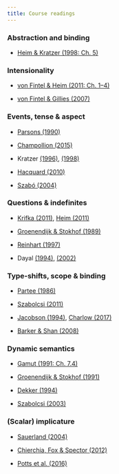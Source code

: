 ```yaml
---
title: Course readings
---
```


### Abstraction and binding

-   [Heim & Kratzer (1998: Ch. 5)](/files/readings/heim-kratzer.pdf)

### Intensionality

-   [von Fintel & Heim (2011: Ch. 1–4)](/files/readings/fintel-heim-intensional.pdf)

-   [von Fintel & Gillies (2007)](/files/readings/fintel-gillies-opinionated-guide-epistemic-modality.pdf)

### Events, tense & aspect

-   [Parsons (1990)](/files/readings/parsons-events-semantics-english.pdf)

-   [Champollion (2015)](/files/readings/champollion-interaction-compositional-event-semantics-published.pdf)

-   Kratzer [(1996)](/files/readings/kratzer-severing-external-argument-from-verb.pdf),
    [(1998)](/files/readings/kratzer-more-structural-analogies-between-pronouns-tense.pdf)

-   [Hacquard (2010)](/files/readings/hacquard-event-relativity-modal-auxiliaries.pdf)

-   [Szabó (2004)](/files/readings/szabo-progressive-perfective.pdf)

### Questions & indefinites

-   [Krifka (2011)](/files/readings/krifka-questions-handbook.pdf),
    [Heim (2011)](/files/readings/heim-compositional-semantics-questions-wh-movement-2011.pdf)

-   [Groenendijk & Stokhof (1989)](/files/readings/groenendijk-stokhof-type-shifting-semantics-questions-orig.pdf)

-   [Reinhart (1997)](/files/readings/reinhart-quantifier-scope-choice-functions-qr.pdf)

-   Dayal [(1994)](/files/readings/dayal-scope-marking-indirect-wh-dependency.pdf),
    [(2002)](/files/readings/dayal-single-pair-multiple-pair-wh-in-situ-scope.pdf)

### Type-shifts, scope & binding

-   [Partee (1986)](/files/readings/partee-np-interpretation-type-shifting-principles-orig.pdf)

-   [Szabolcsi (2011)](/files/readings/szabolcsi-scope-and-binding.pdf)

-   [Jacobson (1994)](/files/readings/jacobson-i-within-i.pdf),
    [Charlow (2017)](http://ling.auf.net/lingbuzz/003720)

-   [Barker & Shan (2008)](http://semprag.org/article/view/sp.1.1/74)

### Dynamic semantics

-   [Gamut (1991: Ch. 7.4)](/files/readings/gamut-logic-language-meaning-vol-2-intensional-logic-and-logical-grammar.pdf)

-   [Groenendijk & Stokhof (1991)](/files/readings/groenendijk-stokhof-dynamic-predicate-logic.pdf)

-   [Dekker (1994)](/files/readings/dekker-predicate-logic-with-anaphora.pdf)

-   [Szabolcsi (2003)](/files/readings/szabolcsi-binding-on-the-fly-published.pdf)

### (Scalar) implicature

-   [Sauerland (2004)](/files/readings/sauerland-scalar-implicatures-complex-sentences.pdf)

-   [Chierchia, Fox & Spector (2012)](/files/readings/chierchia-fox-spector-scalar-implicature-as-grammatical-phenomenon.pdf)

-   [Potts et al. (2016)](/files/readings/potts-lassiter-levy-frank-embedded-implicatures-as-pragmatic-inferences-under-compositional-lexical-uncertainty.pdf)
